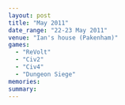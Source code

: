 ```yaml
---
layout: post
title: "May 2011"
date_range: "22-23 May 2011"
venue: "Ian's house (Pakenham)"
games:
  - "ReVolt"
  - "Civ2"
  - "Civ4"
  - "Dungeon Siege"
memories:
summary:
---
```

